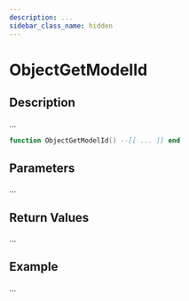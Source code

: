 ```yaml
---
description: ...
sidebar_class_name: hidden
---
```


# ObjectGetModelId

## Description

...

```lua
function ObjectGetModelId() --[[ ... ]] end
```

## Parameters

...

## Return Values

...

## Example

...

